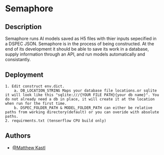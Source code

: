 # Semaphore

## Description

Semaphore runs AI models saved as H5 files with thier inputs sepecified in a DSPEC JSON.  Semaphore is in the process of being constructed. At the end of its development it should be able to save its work in a database, supply information through an API, and run models automatically and consistantly.

## Deployment

    1. Edit construct env.dict.
        a. DB_LOCATION_STRING Maps your database file locations.or sqlite it will look like this "sqlite:///{YOUR FILE PATH}{your db name}". You do not already need a db in place, it will create it at the location when run for the first time.
        b. DSPEC_FOLDER_PATH & MODEL_FOLDER_PATH can either be relative paths from working directory(default) or you can overide with absolute paths.
    2. requirments.txt (tenserflow CPU build only)
    
## Authors

* [@Matthew Kastl](https://github.com/matdenkas)



